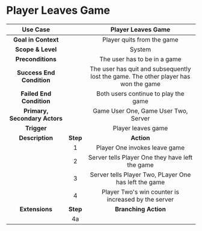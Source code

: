 # Player Leaves Game

| **Use Case**                  || Player Leaves Game                    |
|:-----------------------------:|:---:|:--------------------------------:|
| **Goal in Context**           || Player quits from the game            |
| **Scope & Level**             || System                                |
| **Preconditions**             || The user has to be in a game          |
| **Success End Condition**     || The user has quit and subsequently lost the game. The other player has won the game |
| **Failed End Condition**      || Both users continue to play the game  |
| **Primary, Secondary Actors** || Game User One, Game User Two, Server  |
| **Trigger**                   || Player leaves game                    |
| **Description**           | **Step** | **Action**                                            |
|                           | 1        | Player One invokes leave game                         |
|                           | 2        | Server tells Player One they have left the game       |
|                           | 3        | Server tells Player Two, PLayer One has left the game |
|                           | 4        | Player Two's win counter is increased by the server   |
| **Extensions**            | **Step** | **Branching Action**                                  |
|                           | 4a       |                                                       |
